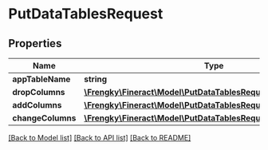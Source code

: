 # PutDataTablesRequest

## Properties
Name | Type | Description | Notes
------------ | ------------- | ------------- | -------------
**appTableName** | **string** |  | [optional] 
**dropColumns** | [**\Frengky\Fineract\Model\PutDataTablesRequestDropColumns[]**](PutDataTablesRequestDropColumns.md) |  | [optional] 
**addColumns** | [**\Frengky\Fineract\Model\PutDataTablesRequestAddColumns[]**](PutDataTablesRequestAddColumns.md) |  | [optional] 
**changeColumns** | [**\Frengky\Fineract\Model\PutDataTablesRequestChangeColumns[]**](PutDataTablesRequestChangeColumns.md) |  | [optional] 

[[Back to Model list]](../../README.md#documentation-for-models) [[Back to API list]](../../README.md#documentation-for-api-endpoints) [[Back to README]](../../README.md)

